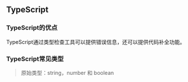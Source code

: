## TypeScript
### TypeScript的优点
TypeScript通过类型检查工具可以提供错误信息，还可以提供代码补全功能。

### TypeScript常见类型
> 原始类型：string，number 和 boolean



   